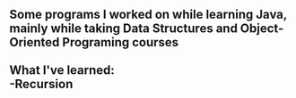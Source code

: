 Some programs I worked on while learning Java, mainly while taking Data Structures and Object-Oriented Programing courses <br />
<br />
What I've learned: <br />
  -Recursion
  -
